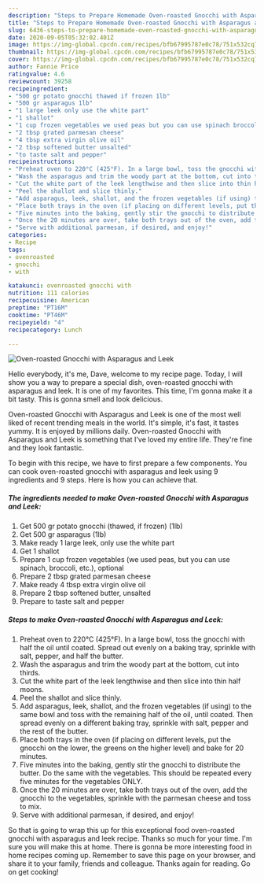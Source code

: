 ```yaml
---
description: "Steps to Prepare Homemade Oven-roasted Gnocchi with Asparagus and Leek"
title: "Steps to Prepare Homemade Oven-roasted Gnocchi with Asparagus and Leek"
slug: 6436-steps-to-prepare-homemade-oven-roasted-gnocchi-with-asparagus-and-leek
date: 2020-09-05T05:32:02.401Z
image: https://img-global.cpcdn.com/recipes/bfb67995787e0c78/751x532cq70/oven-roasted-gnocchi-with-asparagus-and-leek-recipe-main-photo.jpg
thumbnail: https://img-global.cpcdn.com/recipes/bfb67995787e0c78/751x532cq70/oven-roasted-gnocchi-with-asparagus-and-leek-recipe-main-photo.jpg
cover: https://img-global.cpcdn.com/recipes/bfb67995787e0c78/751x532cq70/oven-roasted-gnocchi-with-asparagus-and-leek-recipe-main-photo.jpg
author: Fannie Price
ratingvalue: 4.6
reviewcount: 39258
recipeingredient:
- "500 gr potato gnocchi thawed if frozen 1lb"
- "500 gr asparagus 1lb"
- "1 large leek only use the white part"
- "1 shallot"
- "1 cup frozen vegetables we used peas but you can use spinach broccoli etc optional"
- "2 tbsp grated parmesan cheese"
- "4 tbsp extra virgin olive oil"
- "2 tbsp softened butter unsalted"
- "to taste salt and pepper"
recipeinstructions:
- "Preheat oven to 220°C (425°F). In a large bowl, toss the gnocchi with half the oil until coated. Spread out evenly on a baking tray, sprinkle with salt, pepper, and half the butter."
- "Wash the asparagus and trim the woody part at the bottom, cut into thirds."
- "Cut the white part of the leek lengthwise and then slice into thin half moons."
- "Peel the shallot and slice thinly."
- "Add asparagus, leek, shallot, and the frozen vegetables (if using) to the same bowl and toss with the remaining half of the oil, until coated. Then spread evenly on a different baking tray, sprinkle with salt, pepper and the rest of the butter."
- "Place both trays in the oven (if placing on different levels, put the gnocchi on the lower, the greens on the higher level) and bake for 20 minutes."
- "Five minutes into the baking, gently stir the gnocchi to distribute the butter. Do the same with the vegetables. This should be repeated every five minutes for the vegetables ONLY."
- "Once the 20 minutes are over, take both trays out of the oven, add the gnocchi to the vegetables, sprinkle with the parmesan cheese and toss to mix."
- "Serve with additional parmesan, if desired, and enjoy!"
categories:
- Recipe
tags:
- ovenroasted
- gnocchi
- with

katakunci: ovenroasted gnocchi with 
nutrition: 111 calories
recipecuisine: American
preptime: "PT16M"
cooktime: "PT46M"
recipeyield: "4"
recipecategory: Lunch

---
```



![Oven-roasted Gnocchi with Asparagus and Leek](https://img-global.cpcdn.com/recipes/bfb67995787e0c78/751x532cq70/oven-roasted-gnocchi-with-asparagus-and-leek-recipe-main-photo.jpg)

Hello everybody, it's me, Dave, welcome to my recipe page. Today, I will show you a way to prepare a special dish, oven-roasted gnocchi with asparagus and leek. It is one of my favorites. This time, I'm gonna make it a bit tasty. This is gonna smell and look delicious.

Oven-roasted Gnocchi with Asparagus and Leek is one of the most well liked of recent trending meals in the world. It's simple, it's fast, it tastes yummy. It is enjoyed by millions daily. Oven-roasted Gnocchi with Asparagus and Leek is something that I've loved my entire life. They're fine and they look fantastic.




To begin with this recipe, we have to first prepare a few components. You can cook oven-roasted gnocchi with asparagus and leek using 9 ingredients and 9 steps. Here is how you can achieve that.

<!--inarticleads1-->

##### The ingredients needed to make Oven-roasted Gnocchi with Asparagus and Leek:

1. Get 500 gr potato gnocchi (thawed, if frozen) (1lb)
1. Get 500 gr asparagus (1lb)
1. Make ready 1 large leek, only use the white part
1. Get 1 shallot
1. Prepare 1 cup frozen vegetables (we used peas, but you can use spinach, broccoli, etc.), optional
1. Prepare 2 tbsp grated parmesan cheese
1. Make ready 4 tbsp extra virgin olive oil
1. Prepare 2 tbsp softened butter, unsalted
1. Prepare to taste salt and pepper




<!--inarticleads2-->

##### Steps to make Oven-roasted Gnocchi with Asparagus and Leek:

1. Preheat oven to 220°C (425°F). In a large bowl, toss the gnocchi with half the oil until coated. Spread out evenly on a baking tray, sprinkle with salt, pepper, and half the butter.
1. Wash the asparagus and trim the woody part at the bottom, cut into thirds.
1. Cut the white part of the leek lengthwise and then slice into thin half moons.
1. Peel the shallot and slice thinly.
1. Add asparagus, leek, shallot, and the frozen vegetables (if using) to the same bowl and toss with the remaining half of the oil, until coated. Then spread evenly on a different baking tray, sprinkle with salt, pepper and the rest of the butter.
1. Place both trays in the oven (if placing on different levels, put the gnocchi on the lower, the greens on the higher level) and bake for 20 minutes.
1. Five minutes into the baking, gently stir the gnocchi to distribute the butter. Do the same with the vegetables. This should be repeated every five minutes for the vegetables ONLY.
1. Once the 20 minutes are over, take both trays out of the oven, add the gnocchi to the vegetables, sprinkle with the parmesan cheese and toss to mix.
1. Serve with additional parmesan, if desired, and enjoy!




So that is going to wrap this up for this exceptional food oven-roasted gnocchi with asparagus and leek recipe. Thanks so much for your time. I'm sure you will make this at home. There is gonna be more interesting food in home recipes coming up. Remember to save this page on your browser, and share it to your family, friends and colleague. Thanks again for reading. Go on get cooking!
